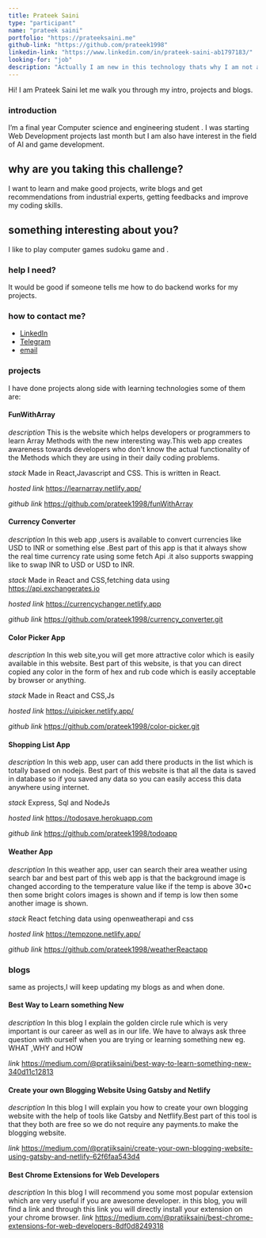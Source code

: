```yaml
---
title: Prateek Saini
type: "participant"
name: "prateek saini"
portfolio: "https://prateeksaini.me"
github-link: "https://github.com/prateek1998"
linkedin-link: "https://www.linkedin.com/in/prateek-saini-ab1797183/"
looking-for: "job"
description: "Actually I am new in this technology thats why I am not able to showcase my 100%, but know give me chance I fulfill your expectation and commitment. I love MERN Stack specially JavaScript."
---
```


Hi! I am Prateek Saini let me walk you through my intro, projects and blogs.

### introduction

I’m a final year Computer science and engineering student . I was starting Web Development projects last month but I am also have interest in the field of AI and game development.

## why are you taking this challenge?

I want to learn and make good projects, write blogs and get recommendations from industrial experts, getting feedbacks and improve my coding skills.

## something interesting about you?

I like to play computer games sudoku game and .

### help I need?

It would be good if someone tells me how to do backend works for my projects.

### how to contact me?

- [LinkedIn](https://www.linkedin.com/in/prateek-saini-ab1797183)
- [Telegram](https://telegram.me/prateeksaini)
- [email](mailto:pratiiksaini@gmail.com)

### projects

I have done projects along side with learning technologies some of them are:

#### FunWithArray

_description_ This is the website which helps developers or programmers to learn Array Methods with the new interesting way.This web app creates awareness towards developers who don't know the actual functionality of the Methods which they are using in their daily coding problems.

_stack_ Made in React,Javascript and CSS. This is written in React.

_hosted link_ https://learnarray.netlify.app/

_github link_ https://github.com/prateek1998/funWithArray

#### Currency Converter

_description_ In this web app ,users is available to convert currencies like USD to INR or something else .Best part of this app is that it always show the real time currency rate using some fetch Api .it also supports swapping like to swap INR to USD or USD to INR.

_stack_ Made in React and CSS,fetching data using https://api.exchangerates.io

_hosted link_ https://currencychanger.netlify.app

_github link_ https://github.com/prateek1998/currency_converter.git

<!-- #### Corona Earth -3d live
_description_ In this web site,you will get live status of the corona virus which is spreading in different countries. When you open this website  there is a earth which is to our globe and you can easily data update using your swipe. I am using fetch Api which helps me to get live data. 

_stack_ Made in React and CSS,globe.js

_hosted link_ https://coronaearth.netlify.app

_github link_ https://github.com/prateek1998/coronaearth.git -->
#### Color Picker App
_description_ In this web site,you will get more attractive color which is easily available in this website. Best part of this website, is that you can direct copied any color in the form of hex and rub code which is easily acceptable by browser or anything. 

_stack_ Made in React and CSS,Js

_hosted link_ https://uipicker.netlify.app/

_github link_ https://github.com/prateek1998/color-picker.git


#### Shopping List App

_description_ In this web app, user can add there products in the list which is totally based on nodejs. Best part of this website is that all the data is saved in database so if you saved any data so you can easily access this data anywhere using internet. 

_stack_ Express, Sql and NodeJs

_hosted link_ https://todosave.herokuapp.com

_github link_ https://github.com/prateek1998/todoapp

#### Weather App 

_description_ In this weather app, user can search their area weather using search bar and best part of this web app is that the background image is changed according to the temperature value like if the temp is above 30•c then some bright colors images is shown and if temp is low then some another image is shown. 

_stack_ React fetching data using openweatherapi and css

_hosted link_ https://tempzone.netlify.app/

_github link_ https://github.com/prateek1998/weatherReactapp


<!-- #### Portfolio Website

_description_ It is the portfilio website in which I show case my all the project which i have made in this challenge or in the past.Best part of this website is that it is totally made using Gastby,React and little bit of Css.

_stack_ Gastby and React

_hosted link_ https://prateeksaini.me

_github link_ https://github.com/codetech98/simplefolio.git -->

### blogs

same as projects,I will keep updating my blogs as and when done.

#### Best Way to Learn something New

_description_ In this blog I explain the golden circle rule which is very important is our career as well as in our life. We have to always ask three question with ourself when you are trying or learning something new eg. WHAT ,WHY and HOW 

_link_ https://medium.com/@pratiiksaini/best-way-to-learn-something-new-340d11c12813

#### Create your own Blogging Website Using Gatsby and Netlify

_description_ In this blog I will explain you how to create your own blogging website with the help of tools like Gatsby and Netflify.Best part of this tool is that they both are free so we do not require any payments.to make the blogging website. 

_link_ https://medium.com/@pratiiksaini/create-your-own-blogging-website-using-gatsby-and-netlify-62f6faa543d4

#### Best Chrome Extensions for Web Developers

_description_ In this blog I will recommend you some most popular extension which are very useful if you are awesome developer. in this blog, you will find a link and through this link you will directly install your extension on your chrome browser. 
_link_ https://medium.com/@pratiiksaini/best-chrome-extensions-for-web-developers-8df0d8249318

<!-- #### another project
escription_

_stack_

### blogs

same as projects, I will keep updating my blogs as and when done.

#### why I liked GraphQL over REST?

_description_ I will write something really nice here so that you feel like reading my blog.

_link_ https://dev.to/some-imaginary-link -->
